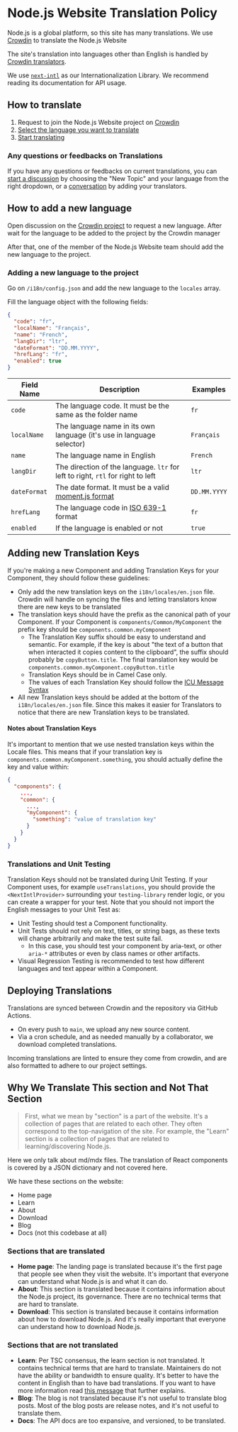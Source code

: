 # Node.js Website Translation Policy

Node.js is a global platform, so this site has many translations. We use [Crowdin](https://crowdin.com) to translate the Node.js Website

The site's translation into languages other than English is handled by [Crowdin translators](https://support.crowdin.com/translation-process-overview/).

We use [`next-intl`](https://next-intl-docs.vercel.app/) as our Internationalization Library. We recommend reading its documentation for API usage.

## How to translate

1. Request to join the Node.js Website project on [Crowdin](https://crowdin.com/project/nodejs-web)
2. [Select the language you want to translate](https://support.crowdin.com/joining-translation-project/#starting-translation)
3. [Start translating](https://support.crowdin.com/online-editor/)

### Any questions or feedbacks on Translations

If you have any questions or feedbacks on current translations, you can [start a discussion](https://crowdin.com/project/nodejs-web/discussions) by choosing the "New Topic" and your language from the right dropdown, or a [conversation](https://support.crowdin.com/conversations/) by adding your translators.

## How to add a new language

Open discussion on the [Crowdin project](https://crowdin.com/project/nodejs-web) to request a new language. After wait for the language to be added to the project by the Crowdin manager

After that, one of the member of the Node.js Website team should add the new language to the project.

### Adding a new language to the project

Go on `/i18n/config.json` and add the new language to the `locales` array.

Fill the language object with the following fields:

```json
{
  "code": "fr",
  "localName": "Français",
  "name": "French",
  "langDir": "ltr",
  "dateFormat": "DD.MM.YYYY",
  "hrefLang": "fr",
  "enabled": true
}
```

| Field Name   | Description                                                                                            | Examples     |
| ------------ | ------------------------------------------------------------------------------------------------------ | ------------ |
| `code`       | The language code. It must be the same as the folder name                                              | `fr`         |
| `localName`  | The language name in its own language (it's use in language selector)                                  | `Français`   |
| `name`       | The language name in English                                                                           | `French`     |
| `langDir`    | The direction of the language. `ltr` for left to right, `rtl` for right to left                        | `ltr`        |
| `dateFormat` | The date format. It must be a valid [moment.js format](https://momentjs.com/docs/#/displaying/format/) | `DD.MM.YYYY` |
| `hrefLang`   | The language code in [ISO 639-1](https://en.wikipedia.org/wiki/List_of_ISO_639-1_codes) format         | `fr`         |
| `enabled`    | If the language is enabled or not                                                                      | `true`       |

## Adding new Translation Keys

If you're making a new Component and adding Translation Keys for your Component, they should follow these guidelines:

- Only add the new translation keys on the `i18n/locales/en.json` file. Crowdin will handle on syncing the files and letting translators know there are new keys to be translated
- The translation keys should have the prefix as the canonical path of your Component. If your Component is `components/Common/MyComponent` the prefix key should be `components.common.myComponent`
  - The Translation Key suffix should be easy to understand and semantic. For example, if the key is about "the text of a button that when interacted it copies content to the clipboard", the suffix should probably be `copyButton.title`. The final translation key would be `components.common.myComponent.copyButton.title`
  - Translation Keys should be in Camel Case only.
  - The values of each Translation Key should follow the [ICU Message Syntax](https://next-intl-docs.vercel.app/docs/usage/messages#rendering-icu-messages)
- All new Translation keys should be added at the bottom of the `i18n/locales/en.json` file. Since this makes it easier for Translators to notice that there are new Translation keys to be translated.

#### Notes about Translation Keys

It's important to mention that we use nested translation keys within the Locale files. This means that if your translation key is `components.common.myComponent.something`, you should actually define the key and value within:

```json
{
  "components": {
    ...,
    "common": {
      ...,
      "myComponent": {
        "something": "value of translation key"
      }
    }
  }
}
```

### Translations and Unit Testing

Translation Keys should not be translated during Unit Testing. If your Component uses, for example `useTranslations`, you should provide the `<NextIntlProvider>` surrounding your `testing-library` render logic, or you can create a wrapper for your test. Note that you should not import the English messages to your Unit Test as:

- Unit Testing should test a Component functionality.
- Unit Tests should not rely on text, titles, or string bags, as these texts will change arbitrarily and make the test suite fail.
  - In this case, you should test your component by aria-text, or other `aria-*` attributes or even by class names or other artifacts.
- Visual Regression Testing is recommended to test how different languages and text appear within a Component.

## Deploying Translations

Translations are synced between Crowdin and the repository via GitHub Actions.

- On every push to `main`, we upload any new source content.
- Via a cron schedule, and as needed manually by a collaborator, we download completed translations.

Incoming translations are linted to ensure they come from crowdin, and are also formatted to adhere to our project settings.

## Why We Translate This section and Not That Section

> First, what we mean by "section" is a part of the website. It's a collection of pages that are related to each other. They often correspond to the top-navigation of the site. For example, the "Learn" section is a collection of pages that are related to learning/discovering Node.js.

Here we only talk about md/mdx files. The translation of React components is covered by a JSON dictionary and not covered here.

We have these sections on the website:

- Home page
- Learn
- About
- Download
- Blog
- Docs (not this codebase at all)

### Sections that are translated

- **Home page**: The landing page is translated because it's the first page that people see when they visit the website. It's important that everyone can understand what Node.js is and what it can do.
- **About**: This section is translated because it contains information about the Node.js project, its governance. There are no technical terms that are hard to translate.
- **Download**: This section is translated because it contains information about how to download Node.js. And it's really important that everyone can understand how to download Node.js.

### Sections that are not translated

- **Learn**: Per TSC consensus, the learn section is not translated. It contains technical terms that are hard to translate. Maintainers do not have the ability or bandwidth to ensure quality. It's better to have the content in English than to have bad translations. If you want to have more information read [this message](https://github.com/nodejs/nodejs.org/issues/6429#issuecomment-2558265376) that further explains.
- **Blog**: The blog is not translated because it's not useful to translate blog posts. Most of the blog posts are release notes, and it's not useful to translate them.
- **Docs**: The API docs are too expansive, and versioned, to be translated.

